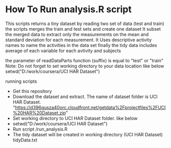 How To Run analysis.R script
========================================================

This scripts returns a tiny dataset by reading two set of data (test and train)
the scripts merges the train and test sets and create one dataset
It subset the merged data to extract only the measurements on the 
mean and standard deviation for each measurement. 
It Uses descriptive activity names to name the activities in the data set
finally the tidy data includes average of each variable for each avtivity and subjects       

the parameter of readDataParts function (suffix) is equal to  "test" or "train" 
Note: Do not forget to set working directory to your data location like below
setwd("D:/work/coursera/UCI HAR Dataset")


running scripts
- Get this  repository 
- Download the dataset and extract. The name of dataset folder is UCI HAR Dataset. "https://d396qusza40orc.cloudfront.net/getdata%2Fprojectfiles%2FUCI%20HAR%20Dataset.zip"
- Set working directory to   UCI HAR Dataset folder. like below
- setwd("D:/work/coursera/UCI HAR Dataset")
- Run script <path to>/run_analysis.R
- The tidy dataset will be created  in working directory (UCI HAR Dataset) tidyData.txt
